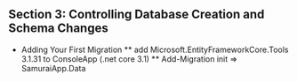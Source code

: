 ## Section 3: Controlling Database Creation and Schema Changes
* Adding Your First Migration
** add Microsoft.EntityFrameworkCore.Tools 3.1.31 to ConsoleApp (.net core 3.1)
** Add-Migration init => SamuraiApp.Data